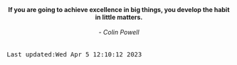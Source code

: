 
<div align="center"><b><span>If you are going to achieve excellence in big things, you develop the habit in little matters.</span></b><br><br><i> - Colin Powell</i></div>
<br><br><kbd>Last updated:Wed Apr  5 12:10:12 2023</kbd>